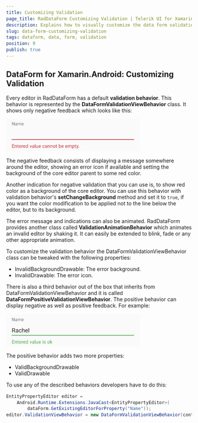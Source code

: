 ```yaml
---
title: Customizing Validation
page_title: RadDataForm Customizing Validation | Telerik UI for Xamarin.Android Documentation
description: Explains how to visually customize the data form validation.
slug: data-form-customizing-validation
tags: dataform, data, form, validation
position: 9
publish: true
---
```


## DataForm for Xamarin.Android: Customizing Validation

Every editor in RadDataForm has a default **validation behavior**. This behavior is represented by the **DataFormValidationViewBehavior** class. It shows only negative feedback which looks like this:

![TelerikUI-DataForm-Customizing-Validation](images/dataform-validation-negative.png "DataForm demos.")

The negative feedback consists of displaying a message somewhere around the editor, showing an error icon if available and setting the background of the core editor parent to some red color.

Another indication for negative validation that you can use is, to show red color as a background of the core editor. You can use this behavior with validation behavior's **setChangeBackground** method and set it to `true`, if you want the color modification to be applied not to the line below the editor, but to its background.

The error message and indications can also be animated. RadDataForm provides another class called **ValidationAnimationBehavior** which animates an invalid editor by shaking it. It can easily be extended to blink, fade or any other appropriate animation.

To customize the validation behavior the DataFormValidationViewBehavior class can be tweaked with the following properties:

* InvalidBackgroundDrawable: The error background.
* InvalidDrawable: The error icon.

There is also a third behavior out of the box that inherits from DataFormValidationViewBehavior and it is called **DataFormPositiveValidationViewBehavior**. 
The positive behavior can display negative as well as positive feedback. For example:

![TelerikUI-DataForm-Customizing-Validation](images/dataform-validation-positive.png "DataForm demos.")

The positive behavior adds two more properties:

* ValidBackgroundDrawable
* ValidDrawable

To use any of the described behaviors developers have to do this:

```C#
EntityPropertyEditor editor = 
	Android.Runtime.Extensions.JavaCast<EntityPropertyEditor>(
		dataForm.GetExistingEditorForProperty("Name"));
editor.ValidationViewBehavior = new DataFormValidationViewBehavior(context);
```